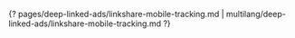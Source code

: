{? pages/deep-linked-ads/linkshare-mobile-tracking.md | multilang/deep-linked-ads/linkshare-mobile-tracking.md ?}
